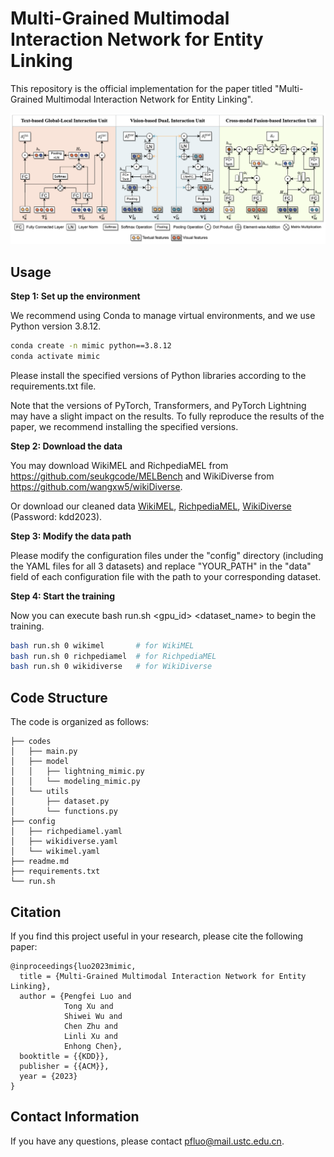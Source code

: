 # Multi-Grained Multimodal Interaction Network for Entity Linking

This repository is the official implementation for the paper titled "Multi-Grained Multimodal Interaction Network for Entity Linking". 



<p align="center">
  <img src="model.png" alt="mimic" width="640">
</p>



## Usage

**Step 1: Set up the environment**

We recommend using Conda to manage virtual environments, and we use Python version 3.8.12.
```bash
conda create -n mimic python==3.8.12
conda activate mimic
```

Please install the specified versions of Python libraries according to the requirements.txt file.

Note that the versions of PyTorch, Transformers, and PyTorch Lightning may have a slight impact on the results. To fully reproduce the results of the paper, we recommend installing the specified versions.

<div id="dataset"></div>

**Step 2: Download the data**

You may download WikiMEL and RichpediaMEL from https://github.com/seukgcode/MELBench and WikiDiverse from https://github.com/wangxw5/wikiDiverse.

Or download our cleaned data [WikiMEL](https://mailustceducn-my.sharepoint.com/:u:/g/personal/pfluo_mail_ustc_edu_cn/ETtT1zwqdDdAmE-uxHMX5EAB7bCGb1Eh2AuafB0tijDdyg?e=IT9E8a), [RichpediaMEL](https://mailustceducn-my.sharepoint.com/:u:/g/personal/pfluo_mail_ustc_edu_cn/ERikbOQuoWFHrA_AizcuCbgB8PBOiRqCV4U0lZfxUN-6kg?e=speIdh), [WikiDiverse](https://mailustceducn-my.sharepoint.com/:u:/g/personal/pfluo_mail_ustc_edu_cn/EQgQKn4VeghChY_lhUoyBIMBKz6aTS00DFKOL1dqxP_bEg?e=yRpKkU) (Password: kdd2023).


**Step 3: Modify the data path**

Please modify the configuration files under the "config" directory (including the YAML files for all 3 datasets) and replace "YOUR_PATH" in the "data" field of each configuration file with the path to your corresponding dataset.

**Step 4: Start the training** 

Now you can execute bash run.sh <gpu_id> <dataset_name> to begin the training.
```bash
bash run.sh 0 wikimel       # for WikiMEL
bash run.sh 0 richpediamel  # for RichpediaMEL
bash run.sh 0 wikidiverse   # for WikiDiverse
```

## Code Structure
The code is organized as follows:
```text
├── codes
│   ├── main.py
│   ├── model
│   │   ├── lightning_mimic.py
│   │   └── modeling_mimic.py
│   └── utils
│       ├── dataset.py
│       └── functions.py
├── config
│   ├── richpediamel.yaml
│   ├── wikidiverse.yaml
│   └── wikimel.yaml
├── readme.md
├── requirements.txt
└── run.sh
```

## Citation
If you find this project useful in your research, please cite the following paper:
```text
@inproceedings{luo2023mimic,
  title = {Multi-Grained Multimodal Interaction Network for Entity Linking},
  author = {Pengfei Luo and
            Tong Xu and
            Shiwei Wu and
            Chen Zhu and 
            Linli Xu and 
            Enhong Chen},
  booktitle = {{KDD}},
  publisher = {{ACM}},
  year = {2023}
}
```


## Contact Information

If you have any questions, please contact pfluo@mail.ustc.edu.cn.